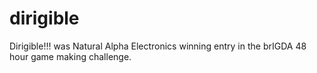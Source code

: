dirigible
=========

Dirigible!!! was Natural Alpha Electronics winning entry in the brIGDA 48 hour game making challenge.
